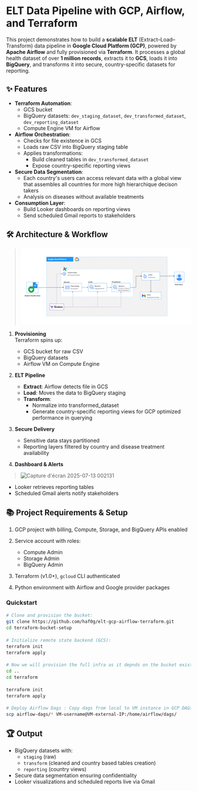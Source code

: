 
#  ELT Data Pipeline with GCP, Airflow, and Terraform

This project demonstrates how to build a **scalable ELT** (Extract–Load–Transform) data pipeline in **Google Cloud Platform (GCP)**, powered by **Apache Airflow** and fully provisioned via **Terraform**. It processes a global health dataset of over **1 million records**, extracts it to **GCS**, loads it into **BigQuery**, and transforms it into secure, country-specific datasets for reporting.

## ✨ Features

- **Terraform Automation**:
  - GCS bucket
  - BigQuery datasets: `dev_staging_dataset`, `dev_transformed_dataset`, `dev_reporting_dataset`
  - Compute Engine VM for Airflow
- **Airflow Orchestration**:
  - Checks for file existence in GCS
  - Loads raw CSV into BigQuery staging table
  - Applies transformations:
    - Build cleaned tables in `dev_transformed_dataset`
    - Expose country-specific reporting views
- **Secure Data Segmentation**:
  - Each country's users can access relevant data with a global view that assembles all countries for more high hierarchique decison takers
  - Analysis on diseases without available treatments
- **Consumption Layer**:
  - Build Looker dashboards on reporting views
  - Send scheduled Gmail reports to stakeholders

## 🛠 Architecture & Workflow

>![Project Diagram](/img/project-Diagram.png)
>

1. **Provisioning**  
   Terraform spins up:
   - GCS bucket for raw CSV
   - BigQuery datasets
   - Airflow VM on Compute Engine

2. **ELT Pipeline**  
   - **Extract**: Airflow detects file in GCS  
   - **Load**: Moves the data to BigQuery staging  
   - **Transform**:  
     - Normalize into transformed_dataset  
     - Generate country-specific reporting views for GCP optimized performance in querying

3. **Secure Delivery**  
   - Sensitive data stays partitioned
   - Reporting layers filtered by country and disease treatment availability

4. **Dashboard & Alerts**

> <img width="1350" height="758" alt="Capture d'écran 2025-07-13 002131" src="https://github.com/user-attachments/assets/7e0cadfd-59cf-490b-b7ed-c043ed3c16ee" />
>

   - Looker retrieves reporting tables  
   - Scheduled Gmail alerts notify stakeholders

## 📚 Project Requirements & Setup

1. GCP project with billing, Compute, Storage, and BigQuery APIs enabled  
2. Service account with roles: 
   - Compute Admin
   - Storage Admin
   - BigQuery Admin  
 
3. Terraform (v1.0+), `gcloud` CLI authenticated  
4. Python environment with Airflow and Google provider packages

### Quickstart

```bash
# Clone and provision the bucket:
git clone https://github.com/haf0g/elt-gcp-airflow-terraform.git
cd terraform-bucket-setup

# Initialize remote state backend (GCS):
terraform init
terraform apply

# Now we will provision the full infra as it depnds on the bucket existence
cd ..
cd terraform

terraform init
terraform apply

# Deploy Airflow Dags : Copy dags from local to VM instance in GCP DAGs:
scp airflow-dags/* VM-username@VM-external-IP:/home/airflow/dags/
```

## 🏆 Output

- BigQuery datasets with:
  - `staging` (raw)
  - `transform` (cleaned and country based tables creation)
  - `reporting` (country views)
- Secure data segmentation ensuring confidentiality
- Looker visualizations and scheduled reports live via Gmail


